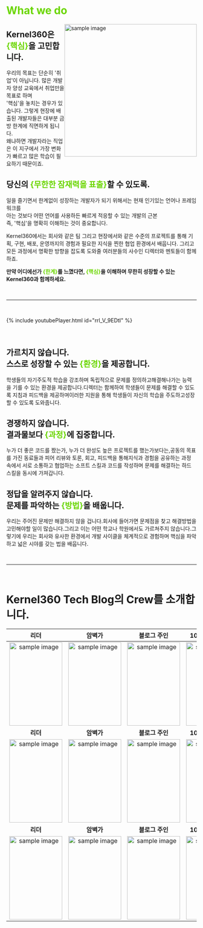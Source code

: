 # <span style="color:#6BD600">What we do</span>

<div style = "float: right;">
    <img src="https://cgk95.github.io/assets/images/about/4.png" width="350px" alt="sample image">
</div>

## **Kernel360은 <span style="color:#6BD600">{핵심}</span>을 고민합니다.**

우리의 목표는 단순히 '취업'이 아닙니다. 많은 개발자 양성 교육에서 취업만을 목표로 하며 <br>'핵심'을 놓치는 경우가 있습니다. 그렇게 현장에 배출된 개발자들은 대부분 금방 한계에 직면하게 됩니다. <br> 왜냐하면 개발자라는 직업은 이 지구에서 가장 변화가 빠르고 많은 학습이 필요하기 때문이죠.

## **당신의 <span style="color:#6BD600">{무한한 잠재력을 표출}</span>할 수 있도록.**

일을 즐기면서 한계없이 성장하는 개발자가 되기 위해서는 현재 인기있는 언어나 프레임워크를 <br> 아는 것보다 어떤 언어를 사용하든 빠르게 적응할 수 있는 개발의 근본 <br> 즉, '핵심'을 명확히 이해하는 것이 중요합니다.

Kernel360에서는 회사와 같은 팀 그리고 현장에서와 같은 수준의 프로젝트를 통해 기획, 구현, 배포, 운영까지의 경험과 필요한 지식을 찐한 협업 환경에서 배웁니다. 그리고 모든 과정에서 명확한 방향을 잡도록
도와줄 여러분들의 사수인 디렉터와 멘토들이 함께하죠.

**만약 어디에선가 <span style="color:#6BD600">{한계}</span>를 느꼈다면, <span style="color:#6BD600">{핵심}</span>을 이해하며 무한히 성장할 수 있는 Kernel360과 함께하세요.**

<br>

---

<br>

{% include youtubePlayer.html id="rrl_V_9EDtI" %}

<br>

## **가르치지 않습니다. <br>스스로 성장할 수 있는 <span style="color:#6BD600">{환경}</span>을 제공합니다.**

학생들의 자기주도적 학습을 강조하며 독립적으로 문제를 정의하고해결해나가는 능력을 기를 수 있는 환경을 제공합니다.디렉터는 함께하여 학생들이 문제를 해결할 수 있도록 지침과 피드백을 제공하며이러한 지원을 통해 학생들이
자신의 학습을 주도하고성장할 수 있도록 도와줍니다.

## **경쟁하지 않습니다. <br>결과물보다 <span style="color:#6BD600">{과정}</span>에 집중합니다.**

누가 더 좋은 코드를 짰는가, 누가 더 완성도 높은 프로젝트를 했는가보다는,공동의 목표를 가진 동료들과 피어 리뷰와 토론, 회고, 피드백을 통해지식과 경험을 공유하는 과정 속에서 서로 소통하고 협업하는 소프트
스킬과 코드를 작성하며 문제를 해결하는 하드 스킬을 동시에 가져갑니다.

## **정답을 알려주지 않습니다. <br>문제를 파악하는 <span style="color:#6BD600">{방법}</span>을 배웁니다.**

우리는 주어진 문제만 해결하지 않을 겁니다.회사에 들어가면 문제점을 찾고 해결방법을 고민해야할 일이 많습니다.그리고 이는 어떤 학교나 학원에서도 가르쳐주지 않습니다.그렇기에 우리는 회사와 유사한 환경에서 개발
사이클을 체계적으로 경험하며 핵심을 파악하고 넓은 시야를 갖는 법을 배웁니다.

<br>

---

<br>

# **Kernel360 Tech Blog의 Crew를 소개합니다.**

|                                                      **리더**                                                      |                                                     **암벽가**                                                     |                                                  **블로그 주인**                                                   |                                                **10월의 Kernel인**                                                 |                                                   **Kernel Ace**                                                   |
| :----------------------------------------------------------------------------------------------------------------: | :----------------------------------------------------------------------------------------------------------------: | :----------------------------------------------------------------------------------------------------------------: | :----------------------------------------------------------------------------------------------------------------: | :----------------------------------------------------------------------------------------------------------------: |
| <img src="https://cgk95.github.io/assets/images/about/김원상.png" width="140px" height="220px" alt="sample image"> | <img src="https://cgk95.github.io/assets/images/about/조형준.png" width="140px" height="220px" alt="sample image"> | <img src="https://cgk95.github.io/assets/images/about/안소현.png" width="140px" height="220px" alt="sample image"> | <img src="https://cgk95.github.io/assets/images/about/박석희.png" width="140px" height="220px" alt="sample image"> | <img src="https://cgk95.github.io/assets/images/about/이윤선.png" width="140px" height="220px" alt="sample image"> |
|                                                      **리더**                                                      |                                                     **암벽가**                                                     |                                                  **블로그 주인**                                                   |                                                **10월의 Kernel인**                                                 |                                                   **Kernel Ace**                                                   |
| <img src="https://cgk95.github.io/assets/images/about/김원상.png" width="140px" height="220px" alt="sample image"> | <img src="https://cgk95.github.io/assets/images/about/조형준.png" width="140px" height="220px" alt="sample image"> | <img src="https://cgk95.github.io/assets/images/about/안소현.png" width="140px" height="220px" alt="sample image"> | <img src="https://cgk95.github.io/assets/images/about/박석희.png" width="140px" height="220px" alt="sample image"> | <img src="https://cgk95.github.io/assets/images/about/이윤선.png" width="140px" height="220px" alt="sample image"> |
|                                                      **리더**                                                      |                                                     **암벽가**                                                     |                                                  **블로그 주인**                                                   |                                                **10월의 Kernel인**                                                 |                                                   **Kernel Ace**                                                   |
| <img src="https://cgk95.github.io/assets/images/about/김원상.png" width="140px" height="220px" alt="sample image"> | <img src="https://cgk95.github.io/assets/images/about/조형준.png" width="140px" height="220px" alt="sample image"> | <img src="https://cgk95.github.io/assets/images/about/안소현.png" width="140px" height="220px" alt="sample image"> | <img src="https://cgk95.github.io/assets/images/about/박석희.png" width="140px" height="220px" alt="sample image"> | <img src="https://cgk95.github.io/assets/images/about/이윤선.png" width="140px" height="220px" alt="sample image"> |

<!-- | <img src="https://cgk95.github.io/assets/images/about/김원상.png" width="200px" alt="sample image"> | <img src="https://cgk95.github.io/assets/images/about/조형준.png" width="200px" alt="sample image"> | <img src="https://cgk95.github.io/assets/images/about/안소현.png" width="200px" alt="sample image"> | <img src="https://cgk95.github.io/assets/images/about/5.png" width="200px" alt="sample image"> | <img src="https://cgk95.github.io/assets/images/about/이윤선.png" width="200px" alt="sample image"> | -->

<!-- max-height: 90% !important;
max-width: 90% !important; -->
